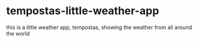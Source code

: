 # tempostas-little-weather-app
this is a little weather app, tempostas, showing the weather from all around the world

